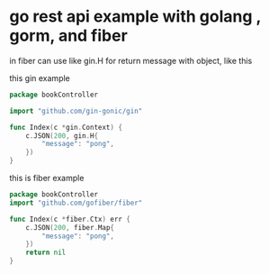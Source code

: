 # go rest api example with golang , gorm, and fiber


in fiber can use like gin.H for return message with object, like this

this gin example
```go
package bookController

import "github.com/gin-gonic/gin"

func Index(c *gin.Context) {
    c.JSON(200, gin.H{
        "message": "pong",
    })
}

```

this is fiber example
```go
package bookController
import "github.com/gofiber/fiber"

func Index(c *fiber.Ctx) err {
    c.JSON(200, fiber.Map{
        "message": "pong",
    })
    return nil
} 
```